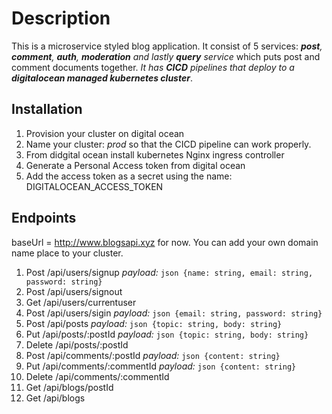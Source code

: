 # Description

This is a microservice styled blog application. It consist of 5 services: _**post**, **comment**, **auth**, **moderation** and lastly **query** service_ which puts post and comment documents together. _It has **CICD** pipelines that deploy to a **digitalocean managed kubernetes cluster**_.

## Installation

1. Provision your cluster on digital ocean
1. Name your cluster: _prod_ so that the CICD pipeline can work properly.
1. From didgital ocean install kubernetes Nginx ingress controller
1. Generate a Personal Access token from digital ocean
1. Add the access token as a secret using the name: DIGITALOCEAN_ACCESS_TOKEN

## Endpoints

baseUrl = http://www.blogsapi.xyz for now. You can add your own domain name place to your cluster.

1. Post <baseUrl>/api/users/signup _payload:_ `json {name: string, email: string, password: string}`
1. Post <baseUrl>/api/users/signout
1. Get <baseUrl>/api/users/currentuser
1. Post <baseUrl>/api/users/sigin _payload:_ `json {email: string, password: string}`
1. Post <baseUrl>/api/posts _payload:_ `json {topic: string, body: string}`
1. Put <baseUrl>/api/posts/:postId _payload:_ `json {topic: string, body: string}`
1. Delete <baseUrl>/api/posts/:postId
1. Post <baseUrl>/api/comments/:postId _payload:_ `json {content: string}`
1. Put <baseUrl>/api/comments/:commentId _payload:_ `json {content: string}`
1. Delete <baseUrl>/api/comments/:commentId
1. Get <baseUrl>/api/blogs/postId
1. Get <baseUrl>/api/blogs
